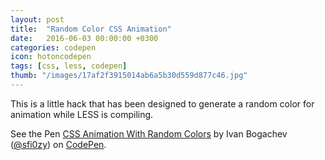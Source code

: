```yaml
---
layout: post
title:  "Random Color CSS Animation"
date:   2016-06-03 00:00:00 +0300
categories: codepen
icon: hotoncodepen
tags: [css, less, codepen]
thumb: "/images/17af2f3915014ab6a5b30d559d877c46.jpg"
---
```


This is a little hack that has been designed to generate a random color for animation while LESS is compiling.

<p data-height="265" data-theme-id="light" data-slug-hash="RRgWxA" data-default-tab="result" data-user="sfi0zy" data-embed-version="2" class="codepen">See the Pen <a href="http://codepen.io/sfi0zy/pen/RRgWxA/">CSS Animation With Random Colors</a> by Ivan Bogachev (<a href="http://codepen.io/sfi0zy">@sfi0zy</a>) on <a href="http://codepen.io">CodePen</a>.</p>
<script async src="//assets.codepen.io/assets/embed/ei.js"></script>

[demo-on-codepen]: http://codepen.io/sfi0zy/pen/RRgWxA
